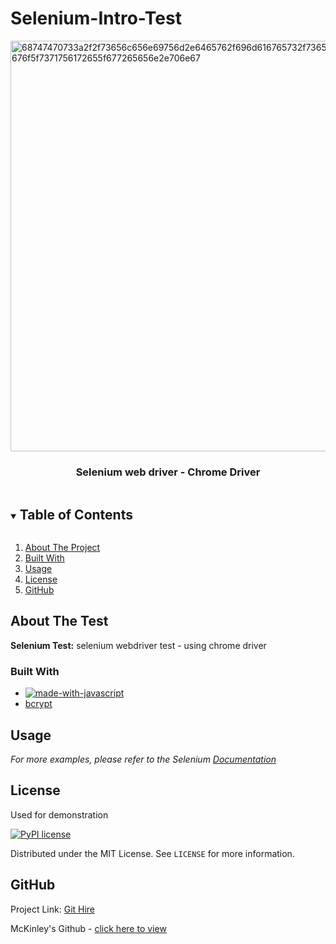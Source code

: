 # Selenium-Intro-Test


<img align="center" width="657" alt="68747470733a2f2f73656c656e69756d2e6465762f696d616765732f73656c656e69756d5f6c6f676f5f7371756172655f677265656e2e706e67" src="https://user-images.githubusercontent.com/85579055/131240457-efd3b32b-ca8d-4105-b480-110120273f38.png">

<h3 align="center"> Selenium web driver - Chrome Driver</h3>

<!-- TABLE OF CONTENTS -->
<details open="open">
  <summary><h2 style="display: inline-block">Table of Contents</h2></summary>
  <ol>
    <li><a href="#about-the-project">About The Project</a></li>
    <li><a href="#built-with">Built With</a></li>
    <li><a href="#usage">Usage</a></li>
    <li><a href="#license">License</a></li>
    <li><a href="#GitHub">GitHub</a></li>
  </ol>
</details>



<!-- ABOUT THE PROJECT -->
## About The Test

**Selenium Test:** selenium webdriver test - using chrome driver


### Built With

* [![made-with-javascript](https://img.shields.io/badge/Made%20with-JavaScript-1f425f.svg)](https://www.javascript.com)
* [bcrypt](https://www.npmjs.com/package/bcryptjs)





## Usage


_For more examples, please refer to the Selenium [Documentation](https://www.npmjs.com/package/selenium-webdriver)_




## License

Used for demonstration

[![PyPI license](https://img.shields.io/pypi/l/ansicolortags.svg)](https://www.mit.edu/~amini/LICENSE.md)


Distributed under the MIT License. See `LICENSE` for more information.


## GitHub

Project Link: [Git Hire](https://github.com/mcfulmer13/Selenium-Intro-Test)


McKinley's Github - [click here to view](https://github.com/mcfulmer13)



